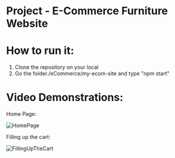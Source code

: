 # Project - E-Commerce Furniture Website
# How to run it:
1. Clone the repository on your local
2. Go the folder./eCommerce/my-ecom-site and type "npm start"

# Video Demonstrations:
Home Page:

![HomePage](https://github.com/v-mahajan/React/assets/122697365/1a4ae626-03df-4442-bfa9-a7b06b964598)

Filling up the cart:

![FillingUpTheCart](https://github.com/v-mahajan/React/assets/122697365/ea0d555e-bbf0-4057-8283-be2182ee535e)

